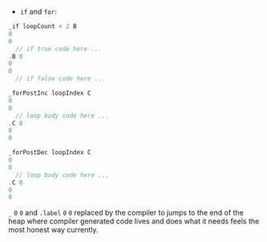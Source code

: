 * `if` and `for`:
```c
_if loopCount < 2 B
0
0
  // if true code here ...
.B 0
0
0
  // if false code here ...
```
```c
_forPostInc loopIndex C
0
0
  // loop body code here ...
.C 0
0
0
```
```c
_forPostDec loopIndex C
0
0
  // loop body code here ...
.C 0
0
0
```
`_` `0` `0` and `.label` `0` `0` replaced by the compiler to jumps to the end of the heap where compiler generated code lives and does what it needs feels the most honest way currently.
